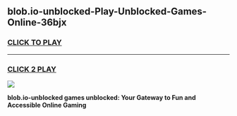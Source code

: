 
## blob.io-unblocked-Play-Unblocked-Games-Online-36bjx
<h3>
<a href="https://premium76.site?title=blob.io-unblocked&ref=25A">CLICK TO PLAY</a></h3>
<hr>

<h3>
<a href="https://premium76.site?title=blob.io-unblocked&ref=25A">CLICK 2 PLAY</a>
  
</h3>

<a href="https://premium76.site?title=blob.io-unblocked&ref=25A"><img src="https://clearcache.store/games.png"></a>


**blob.io-unblocked games unblocked: Your Gateway to Fun and Accessible Online Gaming**
